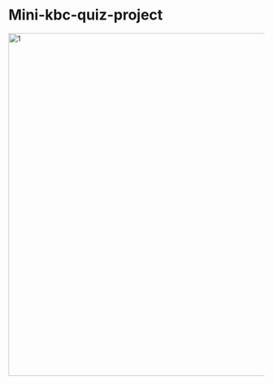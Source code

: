 # Mini-kbc-quiz-project

<img width="674" alt="1" src="https://user-images.githubusercontent.com/67595202/87442447-ec55a180-c611-11ea-9822-d89a35914ac3.png">

